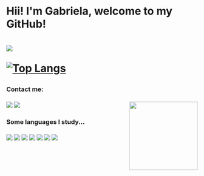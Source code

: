 <h1> Hii! I'm Gabriela, welcome to my GitHub! <h1>

<img src = "https://user-images.githubusercontent.com/69328848/120335537-ecad6880-c2c7-11eb-8a30-d2223decb65e.png"></img>
  
[![Top Langs](https://github-readme-stats.vercel.app/api/top-langs/?username=gabrielasigolo)](https://github.com/gabrielasigolo/github-readme-stats)
  
<h3> Contact me: <h3> 
<a href = "https://www.linkedin.com/in/gabriela-s%C3%ADgolo-b84768123/"><img  src = "https://img.shields.io/badge/LinkedIn-0077B5?style=for-the-badge&logo=linkedin&logoColor=white>"></img></a>
<a href = "https://www.instagram.com/gabs_sigolo/"><img src = "https://img.shields.io/badge/Instagram-E4405F?style=for-the-badge&logo=instagram&logoColor=white"></img></a>
<img align="right" width="180" src="https://media.giphy.com/media/LmNwrBhejkK9EFP504/giphy.gif?cid=ecf05e47g0lz52ud2dzijuljs1fwkxixxko8aeavmemu5eyn&rid=giphy.gif&ct=g"/>

<h3> Some languages I study... <h3>
<img src="https://img.shields.io/badge/C%23-239120?style=for-the-badge&logo=c-sharp&logoColor=white"></img>
<img src="https://img.shields.io/badge/HTML5-E34F26?style=for-the-badge&logo=html5&logoColor=white"></img>
<img src="https://img.shields.io/badge/CSS-239120?&style=for-the-badge&logo=css3&logoColor=white"></img>
<img src="https://img.shields.io/badge/JavaScript-F7DF1E?style=for-the-badge&logo=javascript&logoColor=black"></img>
<img src="https://img.shields.io/badge/C-00599C?style=for-the-badge&logo=c&logoColor=white"></img>
<img src="https://img.shields.io/badge/MySQL-00000F?style=for-the-badge&logo=mysql&logoColor=white"></img>
<img src="https://img.shields.io/badge/Python-FFD43B?style=for-the-badge&logo=python&logoColor=darkgreen"></img>











